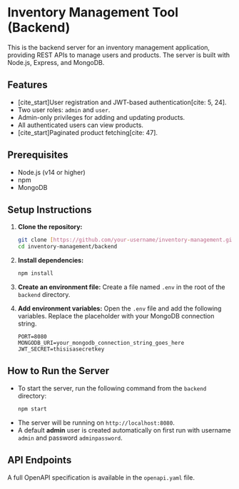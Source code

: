 # Inventory Management Tool (Backend)

This is the backend server for an inventory management application, providing REST APIs to manage users and products. The server is built with Node.js, Express, and MongoDB.

## Features
- [cite_start]User registration and JWT-based authentication[cite: 5, 24].
- Two user roles: `admin` and `user`.
- Admin-only privileges for adding and updating products.
- All authenticated users can view products.
- [cite_start]Paginated product fetching[cite: 47].

## Prerequisites
- Node.js (v14 or higher)
- npm
- MongoDB

## Setup Instructions

1.  **Clone the repository:**
    ```sh
    git clone [https://github.com/your-username/inventory-management.git](https://github.com/your-username/inventory-management.git)
    cd inventory-management/backend
    ```

2.  **Install dependencies:**
    ```sh
    npm install
    ```

3.  **Create an environment file:**
    Create a file named `.env` in the root of the `backend` directory.

4.  **Add environment variables:**
    Open the `.env` file and add the following variables. Replace the placeholder with your MongoDB connection string.
    ```
    PORT=8080
    MONGODB_URI=your_mongodb_connection_string_goes_here
    JWT_SECRET=thisisasecretkey
    ```

## How to Run the Server

- To start the server, run the following command from the `backend` directory:
  ```sh
  npm start
  ```
- The server will be running on `http://localhost:8080`.
- A default **admin** user is created automatically on first run with username `admin` and password `adminpassword`.

## API Endpoints
A full OpenAPI specification is available in the `openapi.yaml` file.
